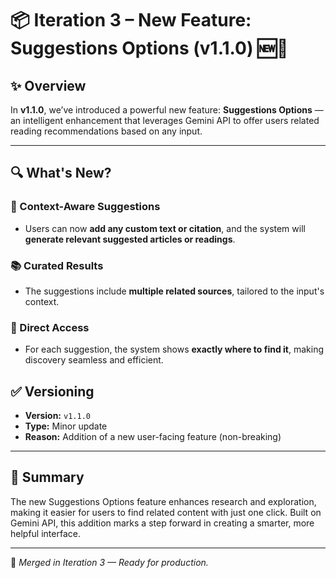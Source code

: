 # 📦 Iteration 3 – New Feature: Suggestions Options (v1.1.0) 🆕🚀

## ✨ Overview

In **v1.1.0**, we’ve introduced a powerful new feature: **Suggestions Options** — an intelligent enhancement that leverages Gemini API to offer users related reading recommendations based on any input.

---

## 🔍 What's New?

### 🧠 Context-Aware Suggestions
- Users can now **add any custom text or citation**, and the system will **generate relevant suggested articles or readings**.

### 📚 Curated Results
- The suggestions include **multiple related sources**, tailored to the input's context.

### 📍 Direct Access
- For each suggestion, the system shows **exactly where to find it**, making discovery seamless and efficient.

## ✅ Versioning

- **Version:** `v1.1.0`
- **Type:** Minor update
- **Reason:** Addition of a new user-facing feature (non-breaking)

---

## 📌 Summary

The new Suggestions Options feature enhances research and exploration, making it easier for users to find related content with just one click. Built on Gemini API, this addition marks a step forward in creating a smarter, more helpful interface.

---

🔄 *Merged in Iteration 3 — Ready for production.*
